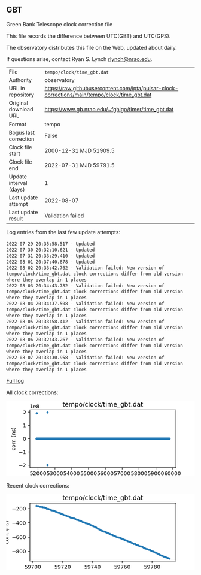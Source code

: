 
## GBT

Green Bank Telescope clock correction file

This file records the difference between UTC(GBT) and UTC(GPS).

The observatory distributes this file on the Web, updated about daily.

If questions arise, contact Ryan S. Lynch <rlynch@nrao.edu>.

|     |     |
|:--- |:--- |
| File | `tempo/clock/time_gbt.dat` |
| Authority | observatory |
| URL in repository | <https://raw.githubusercontent.com/ipta/pulsar-clock-corrections/main/tempo/clock/time_gbt.dat> |
| Original download URL | <https://www.gb.nrao.edu/~fghigo/timer/time_gbt.dat> |
| Format | tempo |
| Bogus last correction | False |
| Clock file start | 2000-12-31 MJD 51909.5 |
| Clock file end | 2022-07-31 MJD 59791.5 |
| Update interval (days) | 1 |
| Last update attempt | 2022-08-07 |
| Last update result | Validation failed |

Log entries from the last few update attempts:
```
2022-07-29 20:35:58.517 - Updated
2022-07-30 20:32:10.621 - Updated
2022-07-31 20:33:29.410 - Updated
2022-08-01 20:37:40.878 - Updated
2022-08-02 20:33:42.762 - Validation failed: New version of tempo/clock/time_gbt.dat clock corrections differ from old version where they overlap in 1 places
2022-08-03 20:34:43.782 - Validation failed: New version of tempo/clock/time_gbt.dat clock corrections differ from old version where they overlap in 1 places
2022-08-04 20:34:37.508 - Validation failed: New version of tempo/clock/time_gbt.dat clock corrections differ from old version where they overlap in 1 places
2022-08-05 20:33:58.412 - Validation failed: New version of tempo/clock/time_gbt.dat clock corrections differ from old version where they overlap in 1 places
2022-08-06 20:32:43.267 - Validation failed: New version of tempo/clock/time_gbt.dat clock corrections differ from old version where they overlap in 1 places
2022-08-07 20:33:30.958 - Validation failed: New version of tempo/clock/time_gbt.dat clock corrections differ from old version where they overlap in 1 places
```
[Full log](https://raw.githubusercontent.com/ipta/pulsar-clock-corrections/main/log/tempo/clock/time_gbt.dat.log)


All clock corrections:

![plot of all clock corrections](time_gbt.dat.png "All corrections")

Recent clock corrections:

![plot of recent clock corrections](time_gbt.dat.short.png "Recent corrections")

